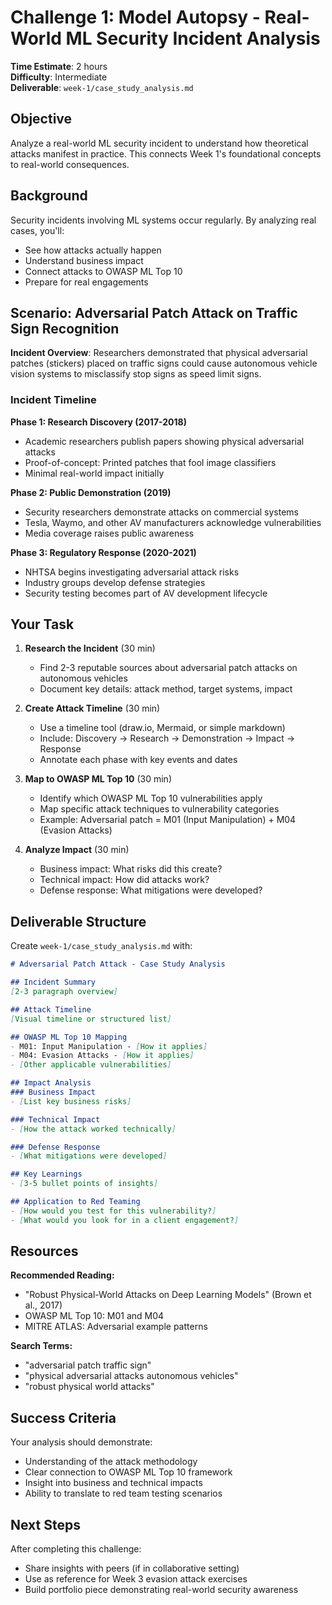 # Challenge 1: Model Autopsy - Real-World ML Security Incident Analysis

**Time Estimate**: 2 hours  
**Difficulty**: Intermediate  
**Deliverable**: `week-1/case_study_analysis.md`

## Objective

Analyze a real-world ML security incident to understand how theoretical attacks manifest in practice. This connects Week 1's foundational concepts to real-world consequences.

## Background

Security incidents involving ML systems occur regularly. By analyzing real cases, you'll:
- See how attacks actually happen
- Understand business impact
- Connect attacks to OWASP ML Top 10
- Prepare for real engagements

## Scenario: Adversarial Patch Attack on Traffic Sign Recognition

**Incident Overview**: Researchers demonstrated that physical adversarial patches (stickers) placed on traffic signs could cause autonomous vehicle vision systems to misclassify stop signs as speed limit signs.

### Incident Timeline

**Phase 1: Research Discovery (2017-2018)**
- Academic researchers publish papers showing physical adversarial attacks
- Proof-of-concept: Printed patches that fool image classifiers
- Minimal real-world impact initially

**Phase 2: Public Demonstration (2019)**
- Security researchers demonstrate attacks on commercial systems
- Tesla, Waymo, and other AV manufacturers acknowledge vulnerabilities
- Media coverage raises public awareness

**Phase 3: Regulatory Response (2020-2021)**
- NHTSA begins investigating adversarial attack risks
- Industry groups develop defense strategies
- Security testing becomes part of AV development lifecycle

## Your Task

1. **Research the Incident** (30 min)
   - Find 2-3 reputable sources about adversarial patch attacks on autonomous vehicles
   - Document key details: attack method, target systems, impact

2. **Create Attack Timeline** (30 min)
   - Use a timeline tool (draw.io, Mermaid, or simple markdown)
   - Include: Discovery → Research → Demonstration → Impact → Response
   - Annotate each phase with key events and dates

3. **Map to OWASP ML Top 10** (30 min)
   - Identify which OWASP ML Top 10 vulnerabilities apply
   - Map specific attack techniques to vulnerability categories
   - Example: Adversarial patch = M01 (Input Manipulation) + M04 (Evasion Attacks)

4. **Analyze Impact** (30 min)
   - Business impact: What risks did this create?
   - Technical impact: How did attacks work?
   - Defense response: What mitigations were developed?

## Deliverable Structure

Create `week-1/case_study_analysis.md` with:

```markdown
# Adversarial Patch Attack - Case Study Analysis

## Incident Summary
[2-3 paragraph overview]

## Attack Timeline
[Visual timeline or structured list]

## OWASP ML Top 10 Mapping
- M01: Input Manipulation - [How it applies]
- M04: Evasion Attacks - [How it applies]
- [Other applicable vulnerabilities]

## Impact Analysis
### Business Impact
- [List key business risks]

### Technical Impact
- [How the attack worked technically]

### Defense Response
- [What mitigations were developed]

## Key Learnings
- [3-5 bullet points of insights]

## Application to Red Teaming
- [How would you test for this vulnerability?]
- [What would you look for in a client engagement?]
```

## Resources

**Recommended Reading:**
- "Robust Physical-World Attacks on Deep Learning Models" (Brown et al., 2017)
- OWASP ML Top 10: M01 and M04
- MITRE ATLAS: Adversarial example patterns

**Search Terms:**
- "adversarial patch traffic sign"
- "physical adversarial attacks autonomous vehicles"
- "robust physical world attacks"

## Success Criteria

Your analysis should demonstrate:
- Understanding of the attack methodology
- Clear connection to OWASP ML Top 10 framework
- Insight into business and technical impacts
- Ability to translate to red team testing scenarios

## Next Steps

After completing this challenge:
- Share insights with peers (if in collaborative setting)
- Use as reference for Week 3 evasion attack exercises
- Build portfolio piece demonstrating real-world security awareness

